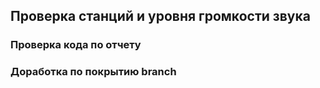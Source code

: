 ## Проверка станций и уровня громкости звука

### Проверка кода по отчету

### Доработка по покрытию branch